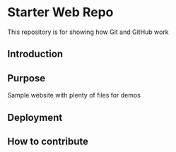 # Starter Web Repo

This repository is for showing how Git and GitHub work


## Introduction


## Purpose

Sample website with plenty of files for demos

## Deployment

## How to contribute

